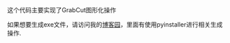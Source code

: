 这个代码主要实现了GrabCut图形化操作

如果想要生成exe文件，请访问我的[博客园](https://www.cnblogs.com/peixu/p/14432022.html)，里面有使用pyinstaller进行相关生成操作.
